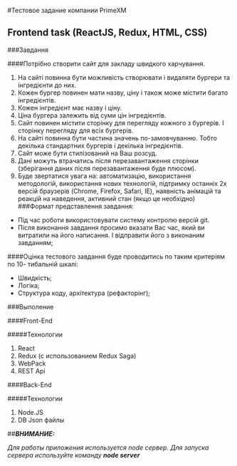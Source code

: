 #Тестовое задание компании PrimeXM

## Frontend task (ReactJS, Redux, HTML, CSS)

###Завдання

####Потрібно створити сайт для закладу швидкого харчування.
1. На сайті повинна бути можливість створювати і видаляти бургери та
інгредієнти до них.
2. Кожен бургер повинен мати назву, ціну і також може містити багато
інгредієнтів.
3. Кожен інгредієнт має назву і ціну.
4. Ціна бургера залежить від суми цін інгредієнтів.
5. Сайт повинен містити сторінку для перегляду кожного з бургерів. І
сторінку перегляду для всіх бургерів.
6. На сайті повинна бути частина значень по-замовчуванню. Тобто
декілька стандартних бургерів і декілька інгредієнтів.
7. Сайт може бути стилізований на Ваш розсуд.
8. Дані можуть втрачатись після перезавантаження сторінки
(зберігання даних після перезавантаження буде плюсом).
9. Буде звертатися увага на: автоматизацію, використання
методологій, використання нових технологій, підтримку останніх 2х
версій браузерів (Chrome, Firefox, Safari, IE), наявність анімацій та
реакцій на наведення, активний стан (якщо це необхідно)
###Формат представлення завдання:
+ Під час роботи використовувати систему контролю версій git.
+ Після виконання завдання просимо вказати Вас час, який ви
витратили на його написання. І відправити його з виконаним
завданням;

####Оцінка тестового завдання буде проводитись по таким критеріям по 10-
тибальній шкалі:
- Швидкість;
- Логіка;
- Структура коду, архітектура (рефакторінг);

###Выполение

####Front-End

#####Технологии
1. React
2. Redux (с использованием Redux Saga)
3. WebPack
4. REST Api

####Back-End

#####Технологии
1. Node.JS
2. DB Json файлы 

##***ВНИМАНИЕ:***

*Для работы приложения используется node сервер.*
*Для запуска сервера используйте команду* ***node server*** 

